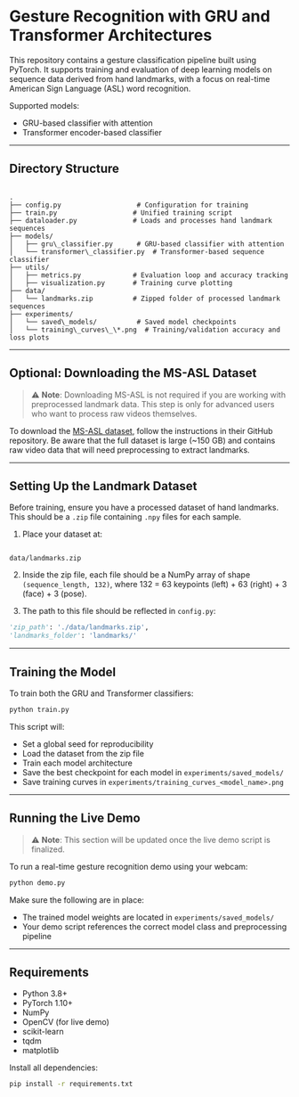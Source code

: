 # Gesture Recognition with GRU and Transformer Architectures

This repository contains a gesture classification pipeline built using PyTorch. It supports training and evaluation of deep learning models on sequence data derived from hand landmarks, with a focus on real-time American Sign Language (ASL) word recognition.

Supported models:
- GRU-based classifier with attention
- Transformer encoder-based classifier

---

## Directory Structure

```

.
├── config.py                   # Configuration for training
├── train.py                   # Unified training script
├── dataloader.py              # Loads and processes hand landmark sequences
├── models/
│   ├── gru\_classifier.py      # GRU-based classifier with attention
│   └── transformer\_classifier.py  # Transformer-based sequence classifier
├── utils/
│   ├── metrics.py             # Evaluation loop and accuracy tracking
│   ├── visualization.py       # Training curve plotting
├── data/
│   └── landmarks.zip          # Zipped folder of processed landmark sequences
├── experiments/
│   └── saved\_models/          # Saved model checkpoints
│   └── training\_curves\_\*.png  # Training/validation accuracy and loss plots

```

---

## Optional: Downloading the MS-ASL Dataset

> ⚠️ **Note**: Downloading MS-ASL is not required if you are working with preprocessed landmark data. This step is only for advanced users who want to process raw videos themselves.

To download the [MS-ASL dataset](https://github.com/ycjing/ASL-Dataset), follow the instructions in their GitHub repository. Be aware that the full dataset is large (~150 GB) and contains raw video data that will need preprocessing to extract landmarks.

---

## Setting Up the Landmark Dataset

Before training, ensure you have a processed dataset of hand landmarks. This should be a `.zip` file containing `.npy` files for each sample.

1. Place your dataset at:
```

data/landmarks.zip

````
2. Inside the zip file, each file should be a NumPy array of shape `(sequence_length, 132)`, where 132 = 63 keypoints (left) + 63 (right) + 3 (face) + 3 (pose).

3. The path to this file should be reflected in `config.py`:
```python
'zip_path': './data/landmarks.zip',
'landmarks_folder': 'landmarks/'
````

---

## Training the Model

To train both the GRU and Transformer classifiers:

```bash
python train.py
```

This script will:

* Set a global seed for reproducibility
* Load the dataset from the zip file
* Train each model architecture
* Save the best checkpoint for each model in `experiments/saved_models/`
* Save training curves in `experiments/training_curves_<model_name>.png`

---

## Running the Live Demo

> ⚠️ **Note**: This section will be updated once the live demo script is finalized.

To run a real-time gesture recognition demo using your webcam:

```bash
python demo.py
```

Make sure the following are in place:

* The trained model weights are located in `experiments/saved_models/`
* Your demo script references the correct model class and preprocessing pipeline

---

## Requirements

* Python 3.8+
* PyTorch 1.10+
* NumPy
* OpenCV (for live demo)
* scikit-learn
* tqdm
* matplotlib

Install all dependencies:

```bash
pip install -r requirements.txt
```